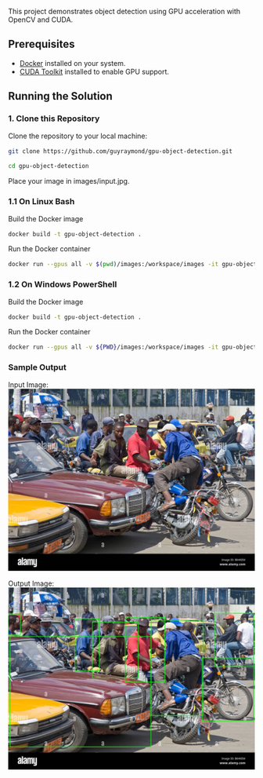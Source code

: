 This project demonstrates object detection using GPU acceleration with OpenCV and CUDA.

## Prerequisites

- [Docker](https://docs.docker.com/desktop) installed on your system.
- [CUDA Toolkit](https://developer.nvidia.com/cuda-downloads) installed to enable GPU support.

## Running the Solution

### 1. Clone this Repository

Clone the repository to your local machine:

```bash
git clone https://github.com/guyraymond/gpu-object-detection.git
```

```bash
cd gpu-object-detection
```

Place your image in images/input.jpg.

### 1.1 On Linux Bash

Build the Docker image

```bash
docker build -t gpu-object-detection .
```

Run the Docker container

```bash
docker run --gpus all -v $(pwd)/images:/workspace/images -it gpu-object-detection
```

### 1.2 On Windows PowerShell

Build the Docker image

```bash
docker build -t gpu-object-detection .
```

Run the Docker container

```bash
docker run --gpus all -v ${PWD}/images:/workspace/images -it gpu-object-detection
```

### Sample Output

Input Image:
![Input Image](images/input.jpg)

Output Image:
![Output Image](images/output.jpg)

